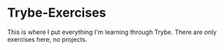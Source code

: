 # Trybe-Exercises
This is where I put everything I'm learning through Trybe. There are only exercises here, no projects.
